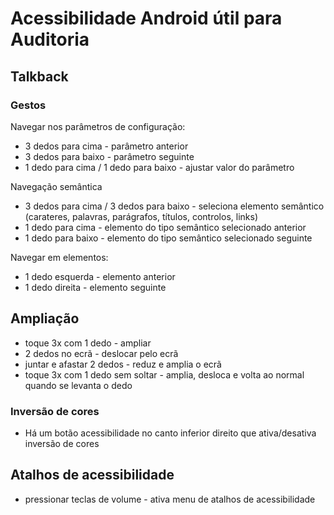 # Acessibilidade Android útil para Auditoria

## Talkback

### Gestos

Navegar nos parâmetros de configuração:

- 3 dedos para cima - parâmetro anterior
- 3 dedos para baixo - parâmetro seguinte
- 1 dedo para cima / 1 dedo para baixo - ajustar valor do parâmetro

Navegação semântica

- 3 dedos para cima / 3 dedos para baixo - seleciona elemento semântico (carateres, palavras, parágrafos, títulos, controlos, links)
- 1 dedo para cima - elemento do tipo semântico selecionado anterior
- 1 dedo para baixo - elemento do tipo semântico selecionado seguinte 

Navegar em elementos:

- 1 dedo esquerda - elemento anterior
- 1 dedo direita - elemento seguinte

## Ampliação

- toque 3x com 1 dedo - ampliar
- 2 dedos no ecrã - deslocar pelo ecrã
- juntar e afastar 2 dedos - reduz e amplia o ecrã
- toque 3x com 1 dedo sem soltar - amplia, desloca e volta ao normal quando se levanta o dedo

### Inversão de cores

- Há um botão acessibilidade no canto inferior direito que ativa/desativa inversão de cores

## Atalhos de acessibilidade

- pressionar teclas de volume - ativa menu de atalhos de acessibilidade
